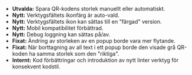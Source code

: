 * **Utvalda:** Spara QR-kodens storlek manuellt eller automatiskt.
* **Nytt:** Verktygsfältets ikonfärg är auto-vald.
* **Nytt:** Verktygsfältets ikon kan sättas till en "färgad" version.
* **Nytt:** Mobil kompatibilitet förbättrad.
* **Nytt:** Debug loggning kan sättas på/av.
* **Fixat:** Ändring av storleken av en popup borde vara mer flytande.
* **Fixat:** När borttagning av all text i ett popup borde den visade grå QR-koden ha samma storlek som den "riktiga".
* **Internt:** Kod förbättringar och introduktion av nytt linter verktyg för konsekvent kodstil.

